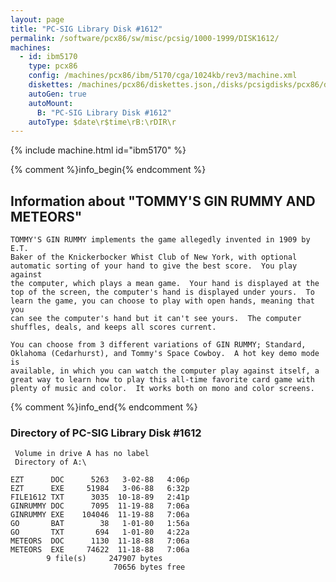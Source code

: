```yaml
---
layout: page
title: "PC-SIG Library Disk #1612"
permalink: /software/pcx86/sw/misc/pcsig/1000-1999/DISK1612/
machines:
  - id: ibm5170
    type: pcx86
    config: /machines/pcx86/ibm/5170/cga/1024kb/rev3/machine.xml
    diskettes: /machines/pcx86/diskettes.json,/disks/pcsigdisks/pcx86/diskettes.json
    autoGen: true
    autoMount:
      B: "PC-SIG Library Disk #1612"
    autoType: $date\r$time\rB:\rDIR\r
---
```


{% include machine.html id="ibm5170" %}

{% comment %}info_begin{% endcomment %}

## Information about "TOMMY'S GIN RUMMY AND METEORS"

    TOMMY'S GIN RUMMY implements the game allegedly invented in 1909 by E.T.
    Baker of the Knickerbocker Whist Club of New York, with optional
    automatic sorting of your hand to give the best score.  You play against
    the computer, which plays a mean game.  Your hand is displayed at the
    top of the screen, the computer's hand is displayed under yours.  To
    learn the game, you can choose to play with open hands, meaning that you
    can see the computer's hand but it can't see yours.  The computer
    shuffles, deals, and keeps all scores current.
    
    You can choose from 3 different variations of GIN RUMMY; Standard,
    Oklahoma (Cedarhurst), and Tommy's Space Cowboy.  A hot key demo mode is
    available, in which you can watch the computer play against itself, a
    great way to learn how to play this all-time favorite card game with
    plenty of music and color.  It works both on mono and color screens.
{% comment %}info_end{% endcomment %}


### Directory of PC-SIG Library Disk #1612

     Volume in drive A has no label
     Directory of A:\

    EZT      DOC      5263   3-02-88   4:06p
    EZT      EXE     51984   3-06-88   6:32p
    FILE1612 TXT      3035  10-18-89   2:41p
    GINRUMMY DOC      7095  11-19-88   7:06a
    GINRUMMY EXE    104046  11-19-88   7:06a
    GO       BAT        38   1-01-80   1:56a
    GO       TXT       694   1-01-80   4:22a
    METEORS  DOC      1130  11-18-88   7:06a
    METEORS  EXE     74622  11-18-88   7:06a
            9 file(s)     247907 bytes
                           70656 bytes free

